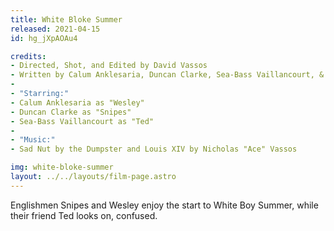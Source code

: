 ```yaml
---
title: White Bloke Summer
released: 2021-04-15
id: hg_jXpAOAu4

credits:
- Directed, Shot, and Edited by David Vassos
- Written by Calum Anklesaria, Duncan Clarke, Sea-Bass Vaillancourt, & David Vassos
-
- "Starring:"
- Calum Anklesaria as "Wesley"
- Duncan Clarke as "Snipes"
- Sea-Bass Vaillancourt as "Ted"
-
- "Music:"
- Sad Nut by the Dumpster and Louis XIV by Nicholas "Ace" Vassos

img: white-bloke-summer
layout: ../../layouts/film-page.astro
---
```


Englishmen Snipes and Wesley enjoy the start to White Boy Summer, while their friend
Ted looks on, confused.
